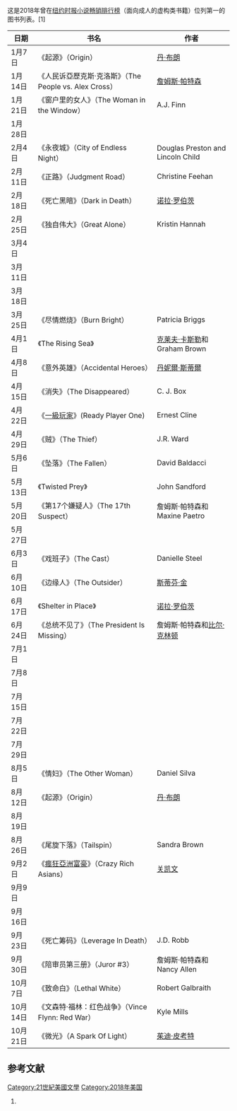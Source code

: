 这是2018年曾在[纽约时报小说畅销排行榜](../Page/紐約時報暢銷書榜.md "wikilink")（面向成人的虚构类书籍）位列第一的图书列表。\[1\]

| 日期     | 书名                                                                 | 作者                                                    |
| ------ | ------------------------------------------------------------------ | ----------------------------------------------------- |
| 1月7日   | 《起源》（Origin）                                                       | [丹·布朗](../Page/丹·布朗.md "wikilink")                    |
| 1月14日  | 《人民诉亞歷克斯·克洛斯》（The People vs. Alex Cross）                           | [詹姆斯·帕特森](../Page/詹姆斯·帕特森.md "wikilink")              |
| 1月21日  | 《窗户里的女人》（The Woman in the Window）                                  | A.J. Finn                                             |
| 1月28日  |                                                                    |                                                       |
| 2月4日   | 《永夜城》（City of Endless Night）                                       | Douglas Preston and Lincoln Child                     |
| 2月11日  | 《正路》（Judgment Road）                                                | Christine Feehan                                      |
| 2月18日  | 《死亡黑暗》（Dark in Death）                                              | [诺拉·罗伯茨](../Page/诺拉·罗伯茨.md "wikilink")                |
| 2月25日  | 《独自伟大》（Great Alone）                                                | Kristin Hannah                                        |
| 3月4日   |                                                                    |                                                       |
| 3月11日  |                                                                    |                                                       |
| 3月18日  |                                                                    |                                                       |
| 3月25日  | 《尽情燃烧》（Burn Bright）                                                | Patricia Briggs                                       |
| 4月1日   | 《The Rising Sea》                                                   | [克莱夫·卡斯勒](../Page/克莱夫·卡斯勒.md "wikilink")和Graham Brown |
| 4月8日   | 《意外英雄》（Accidental Heroes）                                          | [丹妮爾·斯蒂爾](../Page/丹妮爾·斯蒂爾.md "wikilink")              |
| 4月15日  | 《消失》（The Disappeared）                                              | C. J. Box                                             |
| 4月22日  | 《[一級玩家](../Page/一級玩家.md "wikilink")》(Ready Player One)             | Ernest Cline                                          |
| 4月29日  | 《贼》（The Thief）                                                     | J.R. Ward                                             |
| 5月6日   | 《坠落》（The Fallen）                                                   | David Baldacci                                        |
| 5月13日  | 《Twisted Prey》                                                     | John Sandford                                         |
| 5月20日  | 《第17个嫌疑人》（The 17th Suspect）                                        | 詹姆斯·帕特森和 Maxine Paetro                                |
| 5月27日  |                                                                    |                                                       |
| 6月3日   | 《戏班子》（The Cast）                                                    | Danielle Steel                                        |
| 6月10日  | 《边缘人》（The Outsider）                                                | [斯蒂芬·金](../Page/斯蒂芬·金.md "wikilink")                  |
| 6月17日  | 《Shelter in Place》                                                 | [诺拉·罗伯茨](../Page/诺拉·罗伯茨.md "wikilink")                |
| 6月24日  | 《总统不见了》（The President Is Missing）                                  | 詹姆斯·帕特森和[比尔·克林顿](../Page/比尔·克林顿.md "wikilink")        |
| 7月1日   |                                                                    |                                                       |
| 7月8日   |                                                                    |                                                       |
| 7月15日  |                                                                    |                                                       |
| 7月22日  |                                                                    |                                                       |
| 7月29日  |                                                                    |                                                       |
| 8月5日   | 《情妇》（The Other Woman）                                              | Daniel Silva                                          |
| 8月12日  | 《起源》（Origin）                                                       | [丹·布朗](../Page/丹·布朗.md "wikilink")                    |
| 8月19日  |                                                                    |                                                       |
| 8月26日  | 《尾旋下落》（Tailspin）                                                   | Sandra Brown                                          |
| 9月2日   | 《[瘋狂亞洲富豪](../Page/瘋狂亞洲富豪_\(小說\).md "wikilink")》（Crazy Rich Asians） | [关凯文](../Page/关凯文.md "wikilink")                      |
| 9月9日   |                                                                    |                                                       |
| 9月16日  |                                                                    |                                                       |
| 9月23日  | 《死亡筹码》（Leverage In Death）                                          | J.D. Robb                                             |
| 9月30日  | 《陪审员第三册》（Juror \#3）                                                | 詹姆斯·帕特森和 Nancy Allen                                  |
| 10月7日  | 《致命白》（Lethal White）                                                | Robert Galbraith                                      |
| 10月14日 | 《文森特·福林：红色战争》（Vince Flynn: Red War）                                | Kyle Mills                                            |
| 10月21日 | 《微光》（A Spark Of Light）                                             | [茱迪·皮考特](../Page/茱迪·皮考特.md "wikilink")                |

## 参考文献

[Category:21世紀美國文學](https://zh.wikipedia.org/wiki/Category:21世紀美國文學 "wikilink") [Category:2018年美国](https://zh.wikipedia.org/wiki/Category:2018年美国 "wikilink")

1.